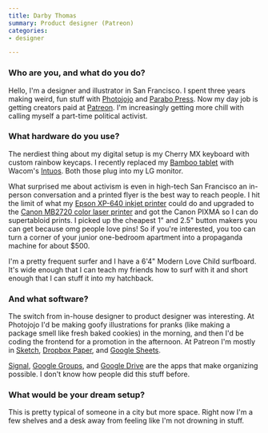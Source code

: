 ```yaml
---
title: Darby Thomas
summary: Product designer (Patreon)
categories:
- designer

---
```


### Who are you, and what do you do?

Hello, I'm a designer and illustrator in San Francisco. I spent three years making weird, fun stuff with [Photojojo](https://photojojo.com/ "An online photo store and weblog.") and [Parabo Press][parabo-press]. Now my day job is getting creators paid at [Patreon][]. I'm increasingly getting more chill with calling myself a part-time political activist.

### What hardware do you use?

The nerdiest thing about my digital setup is my Cherry MX keyboard with custom rainbow keycaps. I recently replaced my [Bamboo tablet][bamboo] with Wacom's [Intuos][]. Both those plug into my LG monitor.

What surprised me about activism is even in high-tech San Francisco an in-person conversation and a printed flyer is the best way to reach people. I hit the limit of what my [Epson XP-640 inkjet printer][expression-xp-640] could do and upgraded to the [Canon MB2720 color laser printer][maxify-mb2720] and got the Canon PIXMA so I can do supertabloid prints. I picked up the cheapest 1" and 2.5" button makers you can get because omg people love pins! So if you're interested, you too can turn a corner of your junior one-bedroom apartment into a propaganda machine for about $500.

I'm a pretty frequent surfer and I have a 6'4" Modern Love Child surfboard. It's wide enough that I can teach my friends how to surf with it and short enough that I can stuff it into my hatchback.

### And what software?

The switch from in-house designer to product designer was interesting. At Photojojo I'd be making goofy illustrations for pranks (like making a package smell like fresh baked cookies) in the morning, and then I'd be coding the frontend for a promotion in the afternoon. At Patreon I'm mostly in [Sketch][], [Dropbox Paper][dropbox-paper], and [Google Sheets][google-sheets].

[Signal][], [Google Groups][google-groups], and [Google Drive][google-drive] are the apps that make organizing possible. I don't know how people did this stuff before.

### What would be your dream setup?

This is pretty typical of someone in a city but more space. Right now I'm a few shelves and a desk away from feeling like I'm not drowning in stuff.

[bamboo]: https://www.wacom.com/en/us/bamboo "Smaller pen/multi-touch tablets."
[expression-xp-640]: https://www.amazon.com/Epson-XP-640-Expression-Premium-Wireless/dp/B01J7H8HP6 "A wireless all-in-one printer."
[intuos]: https://www.wacom.com/en-us/products/pen-tablets/intuos "A pen tablet."
[maxify-mb2720]: https://www.amazon.com/Canon-Business-MB2720-Wireless-Printing/dp/B01IIOMMRS "A wireless all-in-one printer."
[dropbox-paper]: https://www.dropbox.com/paper "A document collaboration service."
[google-drive]: https://drive.google.com/ "A cloud storage service."
[google-groups]: https://groups.google.com "A group forum service."
[google-sheets]: https://www.google.com/sheets/about/ "Online spreadsheet software."
[parabo-press]: https://parabo.press/ "An online photo printing service."
[patreon]: https://www.patreon.com/ "A service for offering patronage to people online."
[signal]: https://en.wikipedia.org/wiki/Signal_%28software%29 "An encrypted messaging service."
[sketch]: https://www.sketchapp.com/ "A vector drawing application for Mac OS X."
